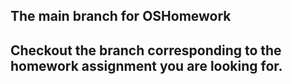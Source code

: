 ## The main branch for OSHomework

## Checkout the branch corresponding to the homework assignment you are looking for.
